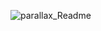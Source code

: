 ![parallax_Readme](https://user-images.githubusercontent.com/72474341/101060326-50471b00-355d-11eb-9fcc-8fa81d7870eb.PNG)
